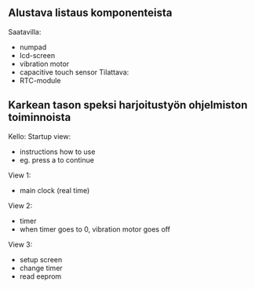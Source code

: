## Alustava listaus komponenteista

Saatavilla:
-	numpad
-	lcd-screen
-	vibration motor
-	capacitive touch sensor
Tilattava:
-	RTC-module

## Karkean tason speksi harjoitustyön ohjelmiston toiminnoista

Kello:
Startup view:
-   instructions how to use
-   eg. press a to continue

View 1:
-   main clock (real time)

View 2:
-   timer
-   when timer goes to 0, vibration motor goes off

View 3:
-   setup screen
-   change timer
-   read eeprom
